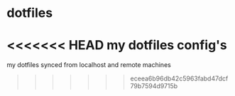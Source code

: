 # dotfiles
<<<<<<< HEAD
my dotfiles config's
=======
my dotfiles synced from localhost and remote machines
>>>>>>> eceea6b96db42c5963fabd47dcf79b7594d9715b
